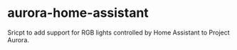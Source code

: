 # aurora-home-assistant
Sricpt to add support for RGB lights controlled by Home Assistant to Project Aurora.
